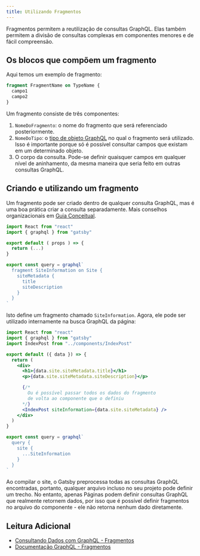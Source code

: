 ```yaml
---
title: Utilizando Fragmentos
---
```


Fragmentos permitem a reutilização de consultas GraphQL. Elas também permitem a divisão de consultas complexas em componentes menores e de fácil compreensão.

## Os blocos que compõem um fragmento

Aqui temos um exemplo de fragmento:

```graphql
fragment FragmentName on TypeName {
  campo1
  campo2
}
```

Um fragmento consiste de três componentes:

1. `NomeDoFragmento`: o nome do fragmento que será referenciado posteriormente.
2. `NomeDoTipo`: o [tipo de objeto GraphQL](https://graphql.org/graphql-js/object-types/) no qual o fragmento será utilizado. Isso é importante porque só é possível consultar campos que existam em um determinado objeto.
3. O corpo da consulta. Pode-se definir quaisquer campos em qualquer nível de aninhamento, da mesma maneira que seria feito em outras consultas GraphQL.

## Criando e utilizando um fragmento

Um fragmento pode ser criado dentro de qualquer consulta GraphQL, mas é uma boa prática criar a consulta separadamente. Mais conselhos organizacionais em [Guia Conceitual](/docs/querying-with-graphql/#fragments).

```jsx:title=src/components/IndexPost.jsx
import React from "react"
import { graphql } from "gatsby"

export default ( props ) => {
  return (...)
}

export const query = graphql`
  fragment SiteInformation on Site {
    siteMetadata {
      title
      siteDescription
    }
  }
`
```

Isto define um fragmento chamado `SiteInformation`. Agora, ele pode ser utilizado internamente na busca GraphQL da página:

```jsx:title=src/pages/main.jsx
import React from "react"
import { graphql } from "gatsby"
import IndexPost from "../components/IndexPost"

export default ({ data }) => {
  return (
    <div>
      <h1>{data.site.siteMetadata.title}</h1>
      <p>{data.site.siteMetadata.siteDescription}</p>

      {/*
        Ou é possível passar todos os dados do fragmento
        de volta ao componente que o definiu
      */}
      <IndexPost siteInformation={data.site.siteMetadata} />
    </div>
  )
}

export const query = graphql`
  query {
    site {
      ...SiteInformation
    }
  }
`
```

Ao compilar o site, o Gatsby preprocessa todas as consultas GraphQL encontradas, portanto, qualquer arquivo incluso no seu projeto pode definir um trecho. No entanto, apenas Páginas podem definir consultas GraphQL que realmente retornem dados, por isso que é possível definir fragmentos no arquivo do componente - ele não retorna nenhum dado diretamente.

## Leitura Adicional

- [Consultando Dados com GraphQL - Fragmentos](/docs/querying-with-graphql/#fragments)
- [Documentação GraphQL - Fragmentos](https://graphql.org/learn/queries/#fragments)
